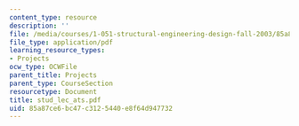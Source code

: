 ```yaml
---
content_type: resource
description: ''
file: /media/courses/1-051-structural-engineering-design-fall-2003/85a87ce6bc47c3125440e8f64d947732_stud_lec_ats.pdf
file_type: application/pdf
learning_resource_types:
- Projects
ocw_type: OCWFile
parent_title: Projects
parent_type: CourseSection
resourcetype: Document
title: stud_lec_ats.pdf
uid: 85a87ce6-bc47-c312-5440-e8f64d947732
---
```


